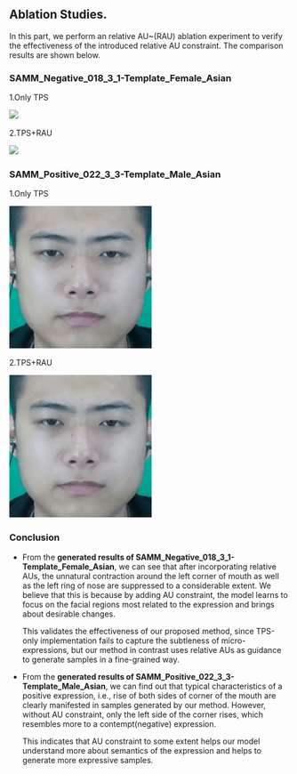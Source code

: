 ## Ablation Studies.

In this part, we perform an relative AU~(RAU) ablation experiment to verify the effectiveness of the introduced relative AU constraint. The comparison results are shown below.


### SAMM_Negative_018_3_1-Template_Female_Asian

1.Only TPS

<div style="align: center">
<img src="gifs/1a.gif"/>
</div>

2.TPS+RAU

<div style="align: center">
<img src="gifs/1b.gif"/>
</div>



### SAMM_Positive_022_3_3-Template_Male_Asian

1.Only TPS

<div style="align: center">
<img src="gifs/2a.gif"/>
</div>

2.TPS+RAU

<div style="align: center">
<img src="gifs/2b.gif"/>
</div>

### Conclusion
* From the **generated results of SAMM_Negative_018_3_1-Template_Female_Asian**, we can see that after incorporating relative AUs, the unnatural contraction around the left corner of mouth as well as the left ring of nose are suppressed to a considerable extent. We believe that this is because by adding AU constraint, the model learns to focus on the facial regions most related to the expression and brings about desirable changes.

	This validates the effectiveness of our proposed method, since TPS-only implementation fails to capture the subtleness of micro-expressions, but our method in contrast uses relative AUs as guidance to generate samples in a fine-grained way.
	
* From the **generated results of SAMM_Positive_022_3_3-Template_Male_Asian**, we can find out that typical characteristics of a positive expression, i.e., rise of both sides of corner of the mouth are clearly manifested in samples generated by our method. However, without AU constraint, only the left side of the corner rises, which resembles more to a contempt(negative) expression.

	This indicates that AU constraint to some extent helps our model understand more about semantics of the expression and helps to generate more expressive samples.


